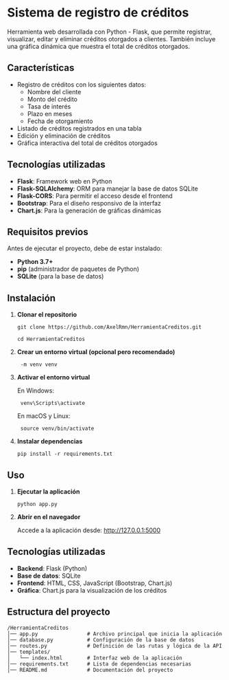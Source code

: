 # Sistema de registro de créditos
Herramienta web desarrollada con Python - Flask, que permite registrar, visualizar, editar y eliminar créditos otorgados a clientes. También incluye una gráfica dinámica que muestra el total de créditos otorgados.

## Características
- Registro de créditos con los siguientes datos:
  - Nombre del cliente
  - Monto del crédito
  - Tasa de interés
  - Plazo en meses
  - Fecha de otorgamiento
- Listado de créditos registrados en una tabla
- Edición y eliminación de créditos
- Gráfica interactiva del total de créditos otorgados

## Tecnologías utilizadas
- **Flask**: Framework web en Python
- **Flask-SQLAlchemy**: ORM para manejar la base de datos SQLite
- **Flask-CORS**: Para permitir el acceso desde el frontend
- **Bootstrap**: Para el diseño responsivo de la interfaz
- **Chart.js**: Para la generación de gráficas dinámicas

## Requisitos previos
Antes de ejecutar el proyecto, debe de estar instalado:
- **Python 3.7+**
- **pip** (administrador de paquetes de Python)
- **SQLite** (para la base de datos)


## Instalación
1. **Clonar el repositorio**

       git clone https://github.com/AxelRmn/HerramientaCreditos.git
   
       cd HerramientaCreditos

2. **Crear un entorno virtual (opcional pero recomendado)**

        -m venv venv

3. **Activar el entorno virtual**

    En Windows:
   
        venv\Scripts\activate
   
    En macOS y Linux:
   
        source venv/bin/activate

4. **Instalar dependencias**

       pip install -r requirements.txt
   

## Uso
1. **Ejecutar la aplicación**

       python app.py

2. **Abrir en el navegador**

    Accede a la aplicación desde:
    http://127.0.0.1:5000


## Tecnologías utilizadas

- **Backend**: Flask (Python)
- **Base de datos**: SQLite
- **Frontend**: HTML, CSS, JavaScript (Bootstrap, Chart.js)
- **Gráfica**: Chart.js para la visualización de los créditos


## Estructura del proyecto
    /HerramientaCreditos
    │── app.py                # Archivo principal que inicia la aplicación
    │── database.py           # Configuración de la base de datos
    │── routes.py             # Definición de las rutas y lógica de la API
    │── templates/
    │   └── index.html        # Interfaz web de la aplicación
    │── requirements.txt      # Lista de dependencias necesarias
    │── README.md             # Documentación del proyecto

    
